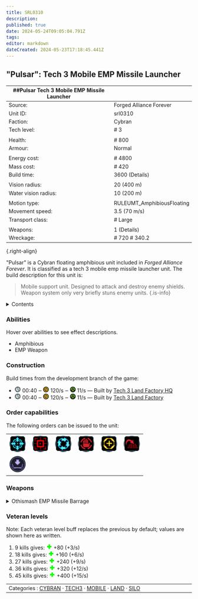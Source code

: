 ```yaml
---
title: SRL0310
description: 
published: true
date: 2024-05-24T09:05:04.791Z
tags: 
editor: markdown
dateCreated: 2024-05-23T17:18:45.441Z
---
```


"Pulsar": Tech 3 Mobile EMP Missile Launcher
----
|                  ##Pulsar Tech 3 Mobile EMP Missile Launcher              |                            |
|---------------------------------------------------------------------------|----------------------------|
| Source:                                                                   | Forged Alliance Forever    |
| Unit ID:                                                                  | srl0310                    |
| Faction:                                                                  | Cybran                     |
| Tech level:                                                               | # 3                        |
|                                                                           |                            |
| Health:                                                                   | # 800                      |
| Armour:                                                                   | Normal                     |
|                                                                           |                            |
| Energy cost:                                                              | # 4800                     |
| Mass cost:                                                                | # 420                      |
| Build time:                                                               | 3600 (Details)             |
|                                                                           |                            |
| Vision radius:                                                            |  20 (400 m)                |
| Water vision radius:                                                      |  10 (200 m)                |
|                                                                           |                            |
| Motion type:                                                              | RULEUMT_AmphibiousFloating |
| Movement speed:                                                           |  3.5 (70 m/s)              |
| Transport class:                                                          | # Large                    |
|                                                                           |                            |
| Weapons:                                                                  | 1 (Details)                |
| Wreckage:                                                                 | # 720 # 340.2              |
{.right-align}

"Pulsar" is a Cybran floating amphibious unit included in *Forged Alliance Forever*.
It is classified as a tech 3 mobile emp missile launcher unit.
The build description for this unit is:

> Mobile support unit. Designed to attack and destroy enemy shields. Weapon system only very briefly stuns enemy units.
{.is-info}

<details>
<summary>Contents</summary>

1. – <a href="#abilities">Abilities</a>
2. – <a href="#construction">Construction</a>
3. – <a href="#order-capabilities">Order capabilities</a>
4. – <a href="#weapons">Weapons</a>
5. – <a href="#veteran-levels">Veteran levels</a>
</details>

### Abilities
Hover over abilities to see effect descriptions.

* <span title="Can pass land and water">Amphibious</span>
* <span title="Can inflict 'stun'">EMP Weapon</span>

### Construction
Build times from the development branch of the game:
* <img src="icons/time.png" title="Time" /> 00:40 ‒ <img src="icons/energy.png" title="Energy" /> 120/s ‒ <img src="icons/mass.png" title="Mass" /> 11/s — Built by <a href="URB0301">Tech 3 Land Factory HQ</a>
* <img src="icons/time.png" title="Time" /> 00:40 ‒ <img src="icons/energy.png" title="Energy" /> 120/s ‒ <img src="icons/mass.png" title="Mass" /> 11/s — Built by <a href="ZRB9601">Tech 3 Land Factory</a>

### Order capabilities
The following orders can be issued to the unit:
<table>
<td><img float="left" src="icons/orders/move.png" title="Move" /></td>
<td><img float="left" src="icons/orders/attack.png" title="Attack
Left click for attack order. Right click to toggle target priorities for sniping." /></td>
<td><img float="left" src="icons/orders/patrol.png" title="Patrol" /></td>
<td><img float="left" src="icons/orders/stop.png" title="Stop" /></td>
<td><img float="left" src="icons/orders/guard.png" title="Assist" /></td>
<td><img float="left" src="icons/orders/stand-ground.png" title="Fire State" /></td>
<tr>
<td><img float="left" src="icons/orders/load.png" title="Call Transport
Load into or onto another unit" /></td>
</table>

### Weapons
<details>
<summary>Othismash EMP Missile Barrage</summary>
<p>
    <table>
        <tr>
            <td align="right"><strong>Target type:</strong></td>
            <td><code>RULEWTT_Unit</code><br />(Anti-Surface)</td>
        </tr>
        <tr>
            <td align="right"><strong>Projectile:</strong></td>
            <td><a href="Projectiles#cif-othismashemp-missile-01"><code>CIFOthismashEMPMissile01</code></a></td>
        </tr>
        <tr>
            <td align="right"><strong>DPS estimate:</strong></td>
            <td>4 <span title="Note: This only counts listed stats.">(<u>?</u>)</span></td>
        </tr>
        <tr>
            <td align="right"><strong>Damage:</strong></td>
            <td>2 <span title="Note: This doesn't count some scripted effects.">(<u>?</u>)</span></td>
        </tr>
        <tr>
            <td align="right"><strong>Damage to shields:</strong></td>
            <td>325</td>
        </tr>
        <tr>
            <td align="right"><strong>Damage radius:</strong></td>
            <td>0</td>
        </tr>
        <tr>
            <td align="right"><strong>Damage instances:</strong></td>
            <td>4 projectiles</td>
        </tr>
        <tr>
            <td align="right"><strong>Damage type:</strong></td>
            <td><code>Normal</code></td>
        </tr>
        <tr>
            <td align="right"><strong>Max range:</strong></td>
            <td> <span title="1200 m, 0.75 mi">60 (1.2 km)</span></td>
        </tr>
        <tr>
            <td align="right"><strong>Min range:</strong></td>
            <td> <span title="0.10 km, 0.06 mi">5 (100 m)</span></td>
        </tr>
        <tr>
            <td align="right"><strong>Firing cycle:</strong></td>
            <td>Once every 2.0s <span title="Note: This doesn't count additional delays such as charging, reloading, and others.">(<u>?</u>)</span></td>
        </tr>
        <tr>
            <td align="right"><strong>Buffs:</strong></td>
            <td><code>STUN</code></td>
        </tr>
    </table>
</p>
</details>


### Veteran levels
Note: Each veteran level buff replaces the previous by default; values are shown here as written.

1. 9 kills gives: <img src="icons/health.png" title="Health" /> +80 (+3/s)
2. 18 kills gives: <img src="icons/health.png" title="Health" /> +160 (+6/s)
3. 27 kills gives: <img src="icons/health.png" title="Health" /> +240 (+9/s)
4. 36 kills gives: <img src="icons/health.png" title="Health" /> +320 (+12/s)
5. 45 kills gives: <img src="icons/health.png" title="Health" /> +400 (+15/s)

<table align="center">
<td width="1215px">Categories : 
<a href="categories.CYBRAN">CYBRAN</a> · 
<a href="_categories.TECH3">TECH3</a> · 
<a href="_categories.MOBILE">MOBILE</a> · 
<a href="_categories.LAND">LAND</a> · 
<a href="_categories.SILO">SILO</a></td>
</table>
